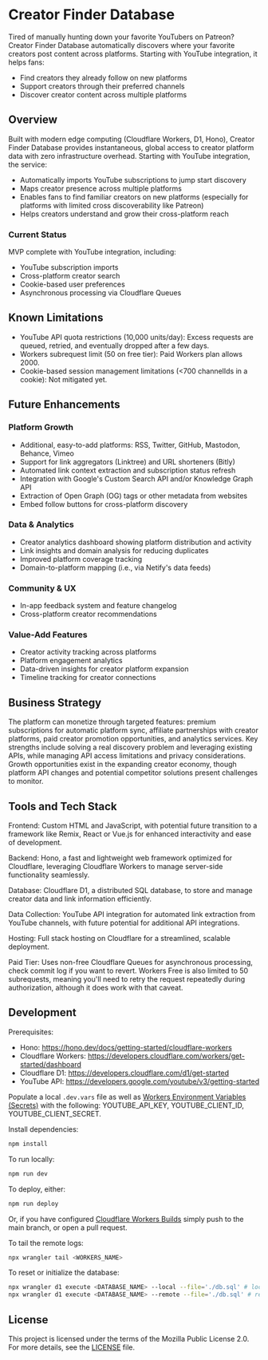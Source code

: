 # Creator Finder Database

Tired of manually hunting down your favorite YouTubers on Patreon? Creator Finder Database automatically discovers where your favorite creators post content across platforms. Starting with YouTube integration, it helps fans:

- Find creators they already follow on new platforms
- Support creators through their preferred channels
- Discover creator content across multiple platforms

## Overview

Built with modern edge computing (Cloudflare Workers, D1, Hono), Creator Finder Database provides instantaneous, global access to creator platform data with zero infrastructure overhead. Starting with YouTube integration, the service:

- Automatically imports YouTube subscriptions to jump start discovery
- Maps creator presence across multiple platforms
- Enables fans to find familiar creators on new platforms (especially for platforms with limited cross discoverability like Patreon)
- Helps creators understand and grow their cross-platform reach

### Current Status

MVP complete with YouTube integration, including:

- YouTube subscription imports
- Cross-platform creator search
- Cookie-based user preferences
- Asynchronous processing via Cloudflare Queues

## Known Limitations

- YouTube API quota restrictions (10,000 units/day): Excess requests are queued, retried, and eventually dropped after a few days.
- Workers subrequest limit (50 on free tier): Paid Workers plan allows 2000.
- Cookie-based session management limitations (<700 channelIds in a cookie): Not mitigated yet.

## Future Enhancements

### Platform Growth

- Additional, easy-to-add platforms: RSS, Twitter, GitHub, Mastodon, Behance, Vimeo
- Support for link aggregators (Linktree) and URL shorteners (Bitly)
- Automated link context extraction and subscription status refresh
- Integration with Google's Custom Search API and/or Knowledge Graph API
- Extraction of Open Graph (OG) tags or other metadata from websites
- Embed follow buttons for cross-platform discovery

### Data & Analytics

- Creator analytics dashboard showing platform distribution and activity
- Link insights and domain analysis for reducing duplicates
- Improved platform coverage tracking
- Domain-to-platform mapping (i.e., via Netify's data feeds)

### Community & UX

- In-app feedback system and feature changelog
- Cross-platform creator recommendations

### Value-Add Features

- Creator activity tracking across platforms
- Platform engagement analytics
- Data-driven insights for creator platform expansion
- Timeline tracking for creator connections

## Business Strategy

The platform can monetize through targeted features: premium subscriptions for automatic platform sync, affiliate partnerships with creator platforms, paid creator promotion opportunities, and analytics services.
Key strengths include solving a real discovery problem and leveraging existing APIs, while managing API access limitations and privacy considerations.
Growth opportunities exist in the expanding creator economy, though platform API changes and potential competitor solutions present challenges to monitor.

## Tools and Tech Stack

Frontend: Custom HTML and JavaScript, with potential future transition to a framework like Remix, React or Vue.js for enhanced interactivity and ease of development.

Backend: Hono, a fast and lightweight web framework optimized for Cloudflare, leveraging Cloudflare Workers to manage server-side functionality seamlessly.

Database: Cloudflare D1, a distributed SQL database, to store and manage creator data and link information efficiently.

Data Collection: YouTube API integration for automated link extraction from YouTube channels, with future potential for additional API integrations.

Hosting: Full stack hosting on Cloudflare for a streamlined, scalable deployment.

Paid Tier: Uses non-free Cloudflare Queues for asynchronous processing, check commit log if you want to revert. Workers Free is also limited to 50 subrequests, meaning you'll need to retry the request repeatedly during authorization, although it does work with that caveat.

## Development

Prerequisites:

- Hono: <https://hono.dev/docs/getting-started/cloudflare-workers>
- Cloudflare Workers: <https://developers.cloudflare.com/workers/get-started/dashboard>
- Cloudflare D1: <https://developers.cloudflare.com/d1/get-started>
- YouTube API: <https://developers.google.com/youtube/v3/getting-started>

Populate a local `.dev.vars` file as well as [Workers Environment Variables (Secrets)](https://developers.cloudflare.com/workers/configuration/secrets/) with the following:
YOUTUBE_API_KEY, YOUTUBE_CLIENT_ID, YOUTUBE_CLIENT_SECRET.

Install dependencies:

```sh
npm install
```

To run locally:

```sh
npm run dev
```

To deploy, either:

```sh
npm run deploy
```

Or, if you have configured [Cloudflare Workers Builds](https://developers.cloudflare.com/workers/ci-cd/builds) simply push to the main branch, or open a pull request.

To tail the remote logs:

```sh
npx wrangler tail <WORKERS_NAME>
```

To reset or initialize the database:

```sh
npx wrangler d1 execute <DATABASE_NAME> --local --file='./db.sql' # local
npx wrangler d1 execute <DATABASE_NAME> --remote --file='./db.sql' # remote
```

## License

This project is licensed under the terms of the Mozilla Public License 2.0.
For more details, see the [LICENSE](./LICENSE.md) file.
